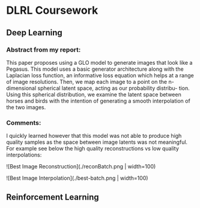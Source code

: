 # DLRL Coursework

## Deep Learning

### Abstract from my report:

This paper proposes using a GLO model to generate images that look like a Pegasus. This model uses a basic generator architecture along with the Laplacian loss function, an informative loss equation which helps at a range of image resolutions. Then, we map each image to a point on the n-dimensional spherical latent space, acting as our probability distribu- tion. Using this spherical distribution, we examine the latent space between horses and birds with the intention of generating a smooth interpolation of the two images.

### Comments:
I quickly learned however that this model was not able to produce high quality samples as the space between image latents was not meaningful. 
For example see below the high quality reconstructions vs low quality interpolations:

![Best Image Reconstruction](./reconBatch.png | width=100)

![Best Image Interpolation](./best-batch.png | width=100)

## Reinforcement Learning
